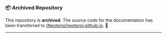 ### 📦 Archived Repository

This repository is **archived**. The source code for the documentation has been transferred to 
[/Neoteroi/neoteroi.github.io](https://github.com/Neoteroi/neoteroi.github.io). 🚀

---
